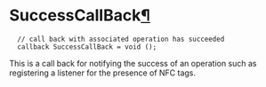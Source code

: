 SuccessCallBack[¶](#SuccessCallBack)
====================================

``` {.webidl .prettyprint}
  // call back with associated operation has succeeded
  callback SuccessCallBack = void ();
```

This is a call back for notifying the success of an operation such as
registering a listener for the presence of NFC tags.

